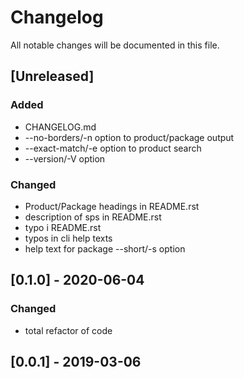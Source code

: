 # Changelog
All notable changes will be documented in this file.

## [Unreleased]
### Added
- CHANGELOG.md
- --no-borders/-n option to product/package output
- --exact-match/-e option to product search
- --version/-V option

### Changed
- Product/Package headings in README.rst
- description of sps in README.rst
- typo i README.rst
- typos in cli help texts
- help text for package --short/-s option

## [0.1.0] - 2020-06-04
### Changed
- total refactor of code

## [0.0.1] - 2019-03-06
